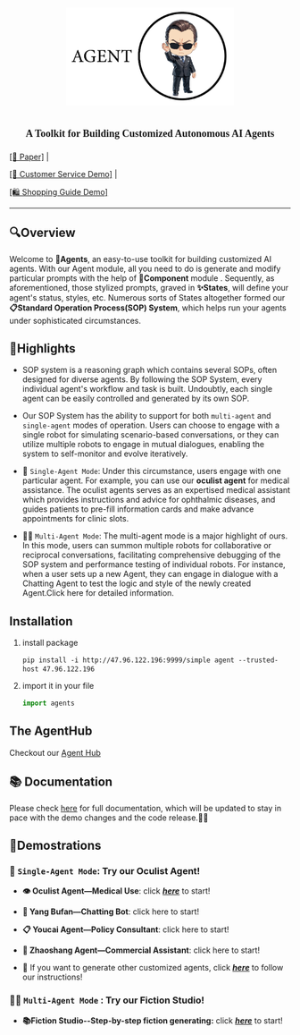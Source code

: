
  

# <p align="center"><img src='./assets/logo.png'  width=300></p>

  

## <p align="center"><font  face="Calisto MT"><font  size="4">A Toolkit for Building Customized Autonomous AI Agents</font></font></p>

  

<p  align="center">

<a  href="https://arxiv.org/pdf/2305.13304.pdf">[📄 Paper]</a> |

<a  href="http://47.96.122.196:8098/boxingbot-chat/">[🤖 Customer Service Demo]</a> |

<a  href="https://front-dev.fenxianglife.com/h5-official/appPages/independent/AI-guide/index.html?appToken=0af0c773c04ca654f19514fbb51f4352&did=B4B88CE9-F39A-48A6-9DA9-9E2BE8D3CD27&uid=108#/">[🛍️ Shopping Guide Demo]</a>

</p>

<hr>

  

## **🔍Overview**

  

Welcome to **🤖Agents**, an easy-to-use toolkit for building customized AI agents.
With our Agent module, all you need to do is generate and modify particular prompts with the help of **🧩Component** module . Sequently, as aforementioned, those stylized prompts, graved in **✨States**, will define your agent's status, styles, etc. Numerous sorts of States altogether formed our **📋Standard Operation Process(SOP) System**, which helps run your agents under sophisticated circumstances.

  

## **🚀Highlights**
  

- SOP system is a reasoning graph which contains several SOPs, often designed for diverse agents. By following the SOP System, every individual agent's workflow and task is built. Undoubtly, each single agent can be easily controlled and generated by its own SOP.

  

- Our SOP System has the ability to support for both `multi-agent` and `single-agent` modes of operation. Users can choose to engage with a single robot for simulating scenario-based conversations, or they can utilize multiple robots to engage in mutual dialogues, enabling the system to self-monitor and evolve iteratively.

  

- 🤖 `Single-Agent Mode`: Under this circumstance, users engage with one particular agent. For example, you can use our **oculist agent** for medical assistance. The oculist agents serves as an expertised medical assistant which provides instructions and advice for ophthalmic diseases, and guides patients to pre-fill information cards and make advance appointments for clinic slots.

- 🤖🤖 `Multi-Agent Mode`: The multi-agent mode is a major highlight of ours. In this mode, users can summon multiple robots for collaborative or reciprocal conversations, facilitating comprehensive debugging of the SOP system and performance testing of individual robots. For instance, when a user sets up a new Agent, they can engage in dialogue with a Chatting Agent to test the logic and style of the newly created Agent.Click here for detailed information.


## Installation

1. install package

    ```shell
    pip install -i http://47.96.122.196:9999/simple agent --trusted-host 47.96.122.196
    ```

2. import it in your file

    ```python
    import agents
    ```

## The AgentHub

Checkout our [Agent Hub](https://github.com/aiwaves-cn/agent-hub)

## **📚 Documentation**

  

Please check [here](https://ai-waves.feishu.cn/wiki/KZb6whkDTiM1cUkLqqOcnUNNnuh?from=from_copylink) for full documentation, which will be updated to stay in pace with the demo changes and the code release.📖💡


  

## **🎉Demostrations**

### 🤖 `Single-Agent Mode`: Try our Oculist Agent!

-   **👁️ Oculist Agent—Medical Use**: click _**[here](https://ai-waves.feishu.cn/wiki/BctTwkHgAiNjxHkszo9cC7E2nZc)**_ to start!
    
-   **💬 Yang Bufan—Chatting Bot**: click here to start!
    
-   **📋 Youcai Agent—Policy Consultant**: click here to start!
    
-   **🏢 Zhaoshang Agent—Commercial Assistant**: click here to start!
    
-   🧠 If you want to generate other customized agents, click _**[here](https://ai-waves.feishu.cn/wiki/AAzhweybOinOGmkJes2cEmCCn3d)**_ to follow our instructions!
    

### 🤖🤖 `Multi-Agent Mode` : Try our Fiction Studio!

-   **📚Fiction Studio--Step-by-step fiction generating:** click _**[here](https://ai-waves.feishu.cn/wiki/XrJrw7iAniVHNTk3j1vcA0iLnZf)**_ to start!


